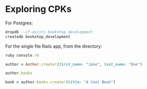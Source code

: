 # Exploring CPKs

For Postgres:
```sql
dropdb --if-exists bookshop_development
createdb bookshop_development
```

For the single file Rails app, from the directory:
```rb
ruby console.rb

author = Author.create!(first_name: "Jane", last_name: "Doe")

author.books

book = author.books.create!(title: "A Cool Book")
```
